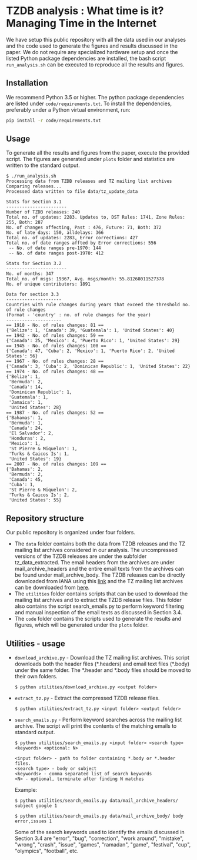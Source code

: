 TZDB analysis : What time is it? Managing Time in the Internet
==============================================================

We have setup this public repository with all the data used in our
analyses and the code used to generate the figures and results
discussed in the paper. We do not require any specialized hardware
setup and once the listed Python package dependencies are installed,
the bash script `run_analysis.sh` can be executed to reproduce all the
results and figures.

Installation
------------

We recommend Python 3.5 or higher. The python package dependencies are listed under `code/requirements.txt`. To install the dependencies, preferably under a Python virtual environment, run:

```sh
pip install -r code/requirements.txt
```

Usage
-----

To generate all the results and figures from the paper, execute the provided script. The figures are generated under `plots` folder and statistics are written to the standard output.

```
$ ./run_analysis.sh
Processing data from TZDB releases and TZ mailing list archives
Comparing releases...
Processed data written to file data/tz_update_data

Stats for Section 3.1
-----------------------
Number of TZDB releases: 240
Total no. of updates: 2283. Updates to, DST Rules: 1741, Zone Rules: 255, Both: 287
No. of changes affecting, Past : 476, Future: 71, Both: 372
No. of late days: 150, alldelays: 366
Total no. of updates: 2283, Error corrections: 427
Total no. of date ranges affted by Error corrections: 556
 -- No. of date ranges pre-1970: 144
 -- No. of date ranges post-1970: 412

Stats for Section 3.2
-----------------------
No. of months: 347
Total no. of msgs: 19367, Avg. msgs/month: 55.81268011527378
No. of unique contributors: 1891

Data for section 3.3
---------------------
Countries with rule changes during years that exceed the threshold no. of rule changes
(Format - 'country' : no. of rule changes for the year)
---------------------
== 1918 - No. of rules changes: 81 ==
{'Belize': 1, 'Canada': 39, 'Guatemala': 1, 'United States': 40}
== 1942 - No. of rules changes: 59 ==
{'Canada': 25, 'Mexico': 4, 'Puerto Rico': 1, 'United States': 29}
== 1945 - No. of rules changes: 108 ==
{'Canada': 47, 'Cuba': 2, 'Mexico': 1, 'Puerto Rico': 2, 'United States': 56}
== 1967 - No. of rules changes: 28 ==
{'Canada': 3, 'Cuba': 2, 'Dominican Republic': 1, 'United States': 22}
== 1974 - No. of rules changes: 48 ==
{'Belize': 1,
 'Bermuda': 2,
 'Canada': 14,
 'Dominican Republic': 1,
 'Guatemala': 1,
 'Jamaica': 1,
 'United States': 28}
== 1987 - No. of rules changes: 52 ==
{'Bahamas': 1,
 'Bermuda': 1,
 'Canada': 24,
 'El Salvador': 2,
 'Honduras': 2,
 'Mexico': 1,
 'St Pierre & Miquelon': 1,
 'Turks & Caicos Is': 1,
 'United States': 19}
== 2007 - No. of rules changes: 109 ==
{'Bahamas': 2,
 'Bermuda': 2,
 'Canada': 45,
 'Cuba': 1,
 'St Pierre & Miquelon': 2,
 'Turks & Caicos Is': 2,
 'United States': 55}
```

Repository structure
--------------------
Our public repository is organized under four folders.

- The `data` folder contains both the data from TZDB releases and the TZ mailing list archives considered in our analysis. The uncompressed versions of the TZDB releases are under the subfolder tz_data_extracted. The email headers from the archives are under mail_archive_headers and the entire email texts from the archives can be found under mail_archive_body. The TZDB releases can be directly downloaded from IANA using this [link](https://www.iana.org/time-zones) and the TZ mailing list archives can be downloaded from [here](https://mm.icann.org/pipermail/tz/).
- The `utilities` folder contains scripts that can be used to download the mailing list archives and to extract the TZDB release files. This folder also contains the script search_emails.py to perform keyword filtering and manual inspection of the email texts as discussed in Section 3.4.
- The `code` folder contains the scripts used to generate the results and figures, which will be generated under the `plots` folder.

Utilities - usage
-----------------

- `download_archive.py` - Download the TZ mailing list archives. This script downloads both the header files (\*.headers) and email text files (\*.body) under the same folder. The \*.header and \*.body files should be moved to their own folders.
  ```
  $ python utilities/download_archive.py <output folder>
  ```
- `extract_tz.py` - Extract the compressed TZDB release files.
  ```
  $ python utilities/extract_tz.py <input folder> <output folder>
  ```
- `search_emails.py` - Perform keyword searches across the mailing list archive. The script will print the contents of the matching emails to standard output.
  ```
  $ python utilities/search_emails.py <input folder> <search type> <keywords> <optional: N>

  <input folder> - path to folder containing *.body or *.header files.
  <search type> - body or subject
  <keywords> - comma separated list of search keywords
  <N> - optional, terminate after finding N matches
  ```
  Example:
  ```
  $ python utilities/search_emails.py data/mail_archive_headers/ subject google 1

  $ python utilities/search_emails.py data/mail_archive_body/ body error,issues 1
  ```
  Some of the search keywords used to identify the emails discussed in Section 3.4 are "error", "bug", "correction", "work around", "mistake", "wrong", "crash", "issue", "games", "ramadan", "game", "festival", "cup", "olympics", "football", etc.

